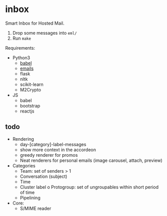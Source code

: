 inbox
=====

Smart Inbox for Hosted Mail.

1. Drop some messages into `eml/`
2. Run `make`

Requirements:
 * Python3
   - [babel](http://babel.pocoo.org)
   - [emails](http://python-emails.readthedocs.io/en/latest/)
   - flask
   - nltk
   - scikit-learn
   - M2Crypto
 * JS
   - babel
   - bootstrap
   - reactjs

todo
----

* Rendering
  - day-[category]-label-messages
  - show more context in the accordeon
  - greedy renderer for promos
  - Neat renderers for personal emails (image carousel, attach, preview)
* Categories
  - Team: set of senders > 1
  - Conversation (subject)
  - Time
  - Cluster label
    o Protogroup: set of ungroupables within short period of time 
  - Pipelining
* Core:
  - S/MIME reader
